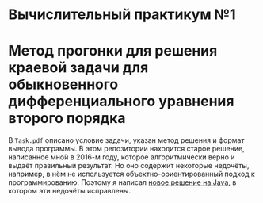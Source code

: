# Вычислительный практикум №1  
# Метод прогонки для решения краевой задачи для обыкновенного дифференциального уравнения второго порядка

В `Task.pdf` описано условие задачи, указан метод решения и формат вывода программы. В этом репозитории находится старое решение, написанное мной в 2016-м году, которое алгоритмически верно и выдаёт правильный результат. Но оно содержит некоторые недочёты, например, в нём не используется объектно-ориентированный подход к программированию. Поэтому я написал [новое решение на Java][1], в котором эти недочёты исправлены.

[1]: https://github.com/marcus-kazlauskas/Practicum_1_reworked
